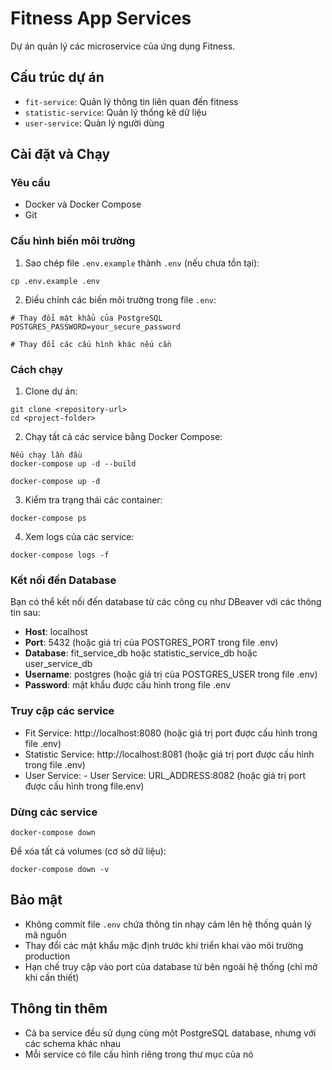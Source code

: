 # Fitness App Services

Dự án quản lý các microservice của ứng dụng Fitness.

## Cấu trúc dự án

- `fit-service`: Quản lý thông tin liên quan đến fitness
- `statistic-service`: Quản lý thống kê dữ liệu
- `user-service`: Quản lý người dùng 

## Cài đặt và Chạy

### Yêu cầu

- Docker và Docker Compose
- Git

### Cấu hình biến môi trường

1. Sao chép file `.env.example` thành `.env` (nếu chưa tồn tại):
```
cp .env.example .env
```

2. Điều chỉnh các biến môi trường trong file `.env`:
```
# Thay đổi mật khẩu của PostgreSQL
POSTGRES_PASSWORD=your_secure_password

# Thay đổi các cấu hình khác nếu cần
```

### Cách chạy

1. Clone dự án:
```
git clone <repository-url>
cd <project-folder>
```

2. Chạy tất cả các service bằng Docker Compose:
```
Nếu chạy lần đầu
docker-compose up -d --build

```

```
docker-compose up -d
```

3. Kiểm tra trạng thái các container:
```
docker-compose ps
```

4. Xem logs của các service:
```
docker-compose logs -f
```

### Kết nối đến Database

Bạn có thể kết nối đến database từ các công cụ như DBeaver với các thông tin sau:

- **Host**: localhost
- **Port**: 5432 (hoặc giá trị của POSTGRES_PORT trong file .env)
- **Database**: fit_service_db hoặc statistic_service_db hoặc user_service_db
- **Username**: postgres (hoặc giá trị của POSTGRES_USER trong file .env)
- **Password**: mật khẩu được cấu hình trong file .env

### Truy cập các service

- Fit Service: http://localhost:8080 (hoặc giá trị port được cấu hình trong file .env)
- Statistic Service: http://localhost:8081 (hoặc giá trị port được cấu hình trong file .env)
- User Service: - User Service: URL_ADDRESS:8082 (hoặc giá trị port được cấu hình trong file.env)

### Dừng các service

```
docker-compose down
```

Để xóa tất cả volumes (cơ sở dữ liệu):
```
docker-compose down -v
```

## Bảo mật

- Không commit file `.env` chứa thông tin nhạy cảm lên hệ thống quản lý mã nguồn
- Thay đổi các mật khẩu mặc định trước khi triển khai vào môi trường production
- Hạn chế truy cập vào port của database từ bên ngoài hệ thống (chỉ mở khi cần thiết)

## Thông tin thêm

- Cả ba service đều sử dụng cùng một PostgreSQL database, nhưng với các schema khác nhau
- Mỗi service có file cấu hình riêng trong thư mục của nó 
